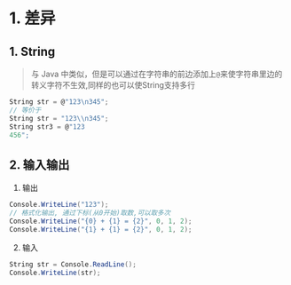 # 1. 差异
## 1. String
> 与 Java 中类似，但是可以通过在字符串的前边添加上`@`来使字符串里边的转义字符不生效,同样的也可以使String支持多行
```cs
String str = @"123\n345";
// 等价于
String str = "123\\n345";
String str3 = @"123
456";
```

## 2. 输入输出
1. 输出
```cs
Console.WriteLine("123"); 
// 格式化输出, 通过下标(从0开始)取数,可以取多次
Console.WriteLine("{0} + {1} = {2}", 0, 1, 2);
Console.WriteLine("{1} + {1} = {2}", 0, 1, 2);
```
2. 输入
```cs 
String str = Console.ReadLine();
Console.WriteLine(str);
```

